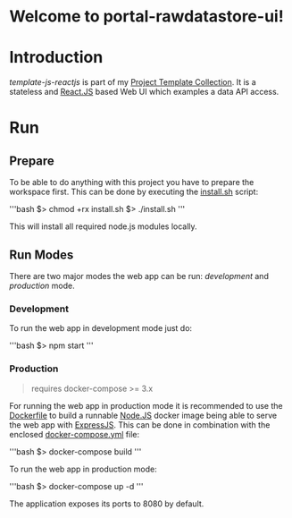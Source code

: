 # Welcome to portal-rawdatastore-ui! #

# Introduction #

_template-js-reactjs_ is part of my [Project Template Collection](https://github.com/krausb?tab=repositories).
It is a stateless and [React.JS](https://reactjs.org/) based Web UI which examples a data API access.

# Run #

## Prepare ##

To be able to do anything with this project you have to prepare the workspace first. This can
be done by executing the [install.sh](./install.sh) script:

'''bash
$> chmod +rx install.sh
$> ./install.sh
'''

This will install all required node.js modules locally.

## Run Modes ##

There are two major modes the web app can be run: _development_ and _production_ mode.

### Development ###

To run the web app in development mode just do:

'''bash
$> npm start
'''

### Production ###

> requires docker-compose >= 3.x

For running the web app in production mode it is recommended to use the [Dockerfile](./Dockerfile)
to build a runnable [Node.JS](https://nodejs.org/en/) docker image being able to serve the web
app with [ExpressJS](https://expressjs.com/). This can be done in combination with the enclosed
[docker-compose.yml](./docker-compose.yml) file:

'''bash
$> docker-compose build
'''

To run the web app in production mode:

'''bash
$> docker-compose up -d
'''

The application exposes its ports to 8080 by default.
